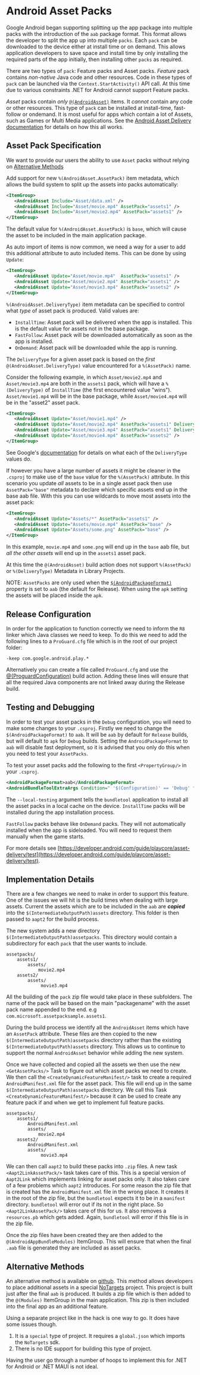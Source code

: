 # Android Asset Packs

Google Android began supporting splitting up the app package into multiple
packs with the introduction of the `aab` package format. This format allows
the developer to split the app up into multiple `packs`. Each `pack` can be
downloaded to the device either at install time or on demand. This allows
application developers to save space and install time by only installing
the required parts of the app initially, then installing other `packs`
as required.

There are two types of `pack`: Feature packs and Asset packs.
*Feature* pack contains *non-native* Java code and other resources.
Code in these types of `pack` can be launched via the `Context.StartActivity()`
API call. At this time due to various constraints .NET for Android cannot support
Feature packs.

*Asset* packs contain *only*
[`@(AndroidAsset)`](~/android/deploy-test/building-apps/build-items.md#androidasset) items.
It *cannot* contain any code or other resources. This type of `pack` can be
installed at install-time, fast-follow or ondemand. It is most useful for apps
which contain a lot of Assets, such as Games or Multi Media applications.
See the [Android Asset Delivery documentation](https://developer.android.com/guide/playcore/asset-delivery)
for details on how this all works.

## Asset Pack Specification

We want to provide our users the ability to use `Asset` packs without relying
on [Alternative Methods](#alternativemethods)

Add support for new `%(AndroidAsset.AssetPack)` item metadata, which
allows the build system to split up the assets into packs automatically:

```xml
<ItemGroup>
   <AndroidAsset Include="Asset/data.xml" />
   <AndroidAsset Include="Asset/movie.mp4" AssetPack="assets1" />
   <AndroidAsset Include="Asset/movie2.mp4" AssetPack="assets1" />
</ItemGroup>
```

The default value for `%(AndroidAsset.AssetPack)` is `base`, which will
cause the asset to be included in the main application package.

As auto import of items is now common, we need a way for a user to add
this additional attribute to auto included items.  This can be done by
using `Update`:

```xml
<ItemGroup>
   <AndroidAsset Update="Asset/movie.mp4"  AssetPack="assets1" />
   <AndroidAsset Update="Asset/movie2.mp4" AssetPack="assets1" />
   <AndroidAsset Update="Asset/movie3.mp4" AssetPack="assets2" />
</ItemGroup>
```

`%(AndroidAsset.DeliveryType)` item metadata can be specified to control what
*type* of asset pack is produced.  Valid values are:

  * `InstallTime`: Asset pack will be delivered when the app is installed.
    This is the default value for assets not in the base package.
  * `FastFollow`: Asset pack will be downloaded automatically as soon as the app is installed.
  * `OnDemand`: Asset pack will be downloaded while the app is running.

The `DeliveryType` for a given asset pack is based on the *first*
`@(AndroidAsset.DeliveryType)` value encountered for a `%(AssetPack)` name.

Consider the following example, in which `Asset/movie2.mp4` and `Asset/movie3.mp4`
are both in the `assets1` pack, which will have a `%(DeliveryType)` of `InstallTime`
(the first encountered value "wins").  `Asset/movie1.mp4` will be in the base package,
while `Asset/movie4.mp4` will be in the "asset2" asset pack.

```xml
<ItemGroup>
   <AndroidAsset Update="Asset/movie1.mp4" />
   <AndroidAsset Update="Asset/movie2.mp4" AssetPack="assets1" DeliveryType="InstallTime" />
   <AndroidAsset Update="Asset/movie3.mp4" AssetPack="assets1" DeliveryType="FastFollow" />
   <AndroidAsset Update="Asset/movie4.mp4" AssetPack="assets2" />
</ItemGroup>
```

See Google's [documentation](https://developer.android.com/guide/playcore/asset-delivery#asset-updates) for details on what each of the `DeliveryType` values do.

If however you have a large number of assets it might be cleaner in the
`.csproj` to make use of the `base` value for the `%(AssetPack)` attribute.
In this scenario you update *all* assets to be in a single asset pack then use
`AssetPack="base"` metadata to declare which specific assets end up in the base
aab file. With this you can use wildcards to move most assets into the asset pack:

```xml
<ItemGroup>
   <AndroidAsset Update="Assets/*" AssetPack="assets1" />
   <AndroidAsset Update="Assets/movie.mp4" AssetPack="base" />
   <AndroidAsset Update="Assets/some.png" AssetPack="base" />
</ItemGroup>
```

In this example, `movie.mp4` and `some.png` will end up in the `base` aab file,
but *all the other assets* will end up in the `assets1` asset pack.

At this time the `@(AndroidAsset)` build action does not support `%(AssetPack)`
or `%(DeliveryType)` Metadata in Library Projects.

NOTE: `AssetPacks` are only used when the
[`$(AndroidPackageFormat)`](~/android/deploy-test/building-apps/build-properties.md#debugsymbols)
property is set to `aab` (the default for Release).
When using the `apk` setting the assets will be placed inside the `apk`.

## Release Configuration

In order for the application to function correctly we need to inform the `R8`
linker which Java classes we need to keep. To do this we need to add the
following lines to a `ProGuard.cfg` file which is in the root of our project folder:

```
-keep com.google.android.play.*
```

Alternatively you can create a file called `ProGuard.cfg` and use the
[@(ProguardConfiguration)](~/android/deploy-test/building-apps/build-items.md#proguardconfiguration)
build action.  Adding these lines will ensure that all the required Java components are not linked
away during the Release build.

## Testing and Debugging

In order to test your asset packs in the `Debug` configuration, you will need to
make some changes to your `.csproj`. Firstly we need to change the
`$(AndroidPackageFormat)` to `aab`. It will be `aab` by default for `Release` builds,
but will default to `apk` for `Debug` builds. Setting the `AndroidPackageFormat` to `aab`
will disable fast deployment, so it is advised that you only do this when you need to test
your `AssetPacks`.

To test your asset packs add the following to the first `<PropertyGroup/>` in your `.csproj`. 

```xml
<AndroidPackageFormat>aab</AndroidPackageFormat>
<AndroidBundleToolExtraArgs Condition=" '$(Configuration)' == 'Debug' ">--local-testing $(AndroidBundleToolExtraArgs)</AndroidBundleToolExtraArgs>
```

The `--local-testing` argument tells the `bundletool` application to install all the asset packs
in a local cache on the device. `InstallTime` packs will be installed during the app installation process.

`FastFollow` packs behave like `OnDemand` packs. They will not automatically installed when the app
is sideloaded. You will need to request them manually when the game starts.

For more details see [https://developer.android.com/guide/playcore/asset-delivery/test](https://developer.android.com/guide/playcore/asset-delivery/test).

## Implementation Details

There are a few changes we need to make in order to support this feature.
One of the issues we will hit is the build times when dealing with large assets.
Current the assets which are to be included in the `aab` are ***copied***
into the `$(IntermediateOutputPath)assets` directory. This folder is
then passed to `aapt2` for the build process.

The new system adds a new directory `$(IntermediateOutputPath)assetpacks`.
This directory would contain a subdirectory for each `pack` that the
user wants to include.

```dotnetcli
assetpacks/
    assets1/
        assets/
            movie2.mp4
    assets2/
        assets/
             movie3.mp4
```

All the building of the `pack` zip file would take place in these subfolders.
The name of the pack will be based on the main "packagename" with the asset pack
name appended to the end. e.g `com.microsoft.assetpacksample.assets1`.

During the build process we identify all the `AndroidAsset` items which
have an `AssetPack` attribute. These files are then copied to the
new `$(IntermediateOutputPath)assetpacks` directory rather than the
existing `$(IntermediateOutputPath)assets` directory. This allows us to
continue to support the normal `AndroidAsset` behavior while adding the
new system.

Once we have collected and copied all the assets we then use the new
`<GetAssetPacks/>` Task to figure out which asset packs we need to create.
We then call the `<CreateDynamicFeatureManifest/>` task to create a required
`AndroidManifest.xml` file for the asset pack. This file will end
up in the same `$(IntermediateOutputPath)assetpacks` directory.
We call this Task `<CreateDynamicFeatureManifest/>` because it can be used
to create any feature pack if and when we get to implement full feature
packs.

```dotnetcli
assetpacks/
    assets1/
        AndroidManifest.xml
        assets/
            movie2.mp4
    assets2/
        AndroidManifest.xml
        assets/
             movie3.mp4
```

We can then call `aapt2` to build these packs into `.zip` files. A new
task `<Aapt2LinkAssetPack/>` task takes care of this. This is a special version
of `Aapt2Link` which implements linking for asset packs only.
It also takes care of a few problems which `aapt2` introduces. For some
reason the zip file that is created has the `AndroidManifest.xml` file
in the wrong place. It creates it in the root of the zip file, but the
`bundletool` expects it to be in a `manifest` directory.
`bundletool` will error out if its not in the right place.
So `<Aapt2LinkAssetPack/>` takes care of this for us. It also removes a
`resources.pb` which gets added. Again, `bundletool` will error if this
file is in the zip file.

Once the zip files have been created they are then added to the
`@(AndroidAppBundleModules)` ItemGroup. This will ensure that when the
final `.aab` file is generated they are included as asset packs.

## Alternative Methods

An alternative method is available on [github](https://github.com/infinitespace-studios/MauiAndroidAssetPackExample).
This method allows developers to place additional assets in a special
[NoTargets](https://github.com/microsoft/MSBuildSdks/blob/main/src/NoTargets/README.md) project.
This project is built just after the final `aab` is produced. It builds a zip
file which is then added to the `@(Modules)` ItemGroup in the main application.
This zip is then included into the
final app as an additional feature.

Using a separate project like in the hack is one way to go. It does have some
issues though.

 1. It is a `special` type of project. It requires a `global.json` which imports
    the `NoTargets` sdk.
 2. There is no IDE support for building this type of project.

Having the user go through a number of hoops to implement this for
.NET for Android or .NET MAUI is not ideal.
